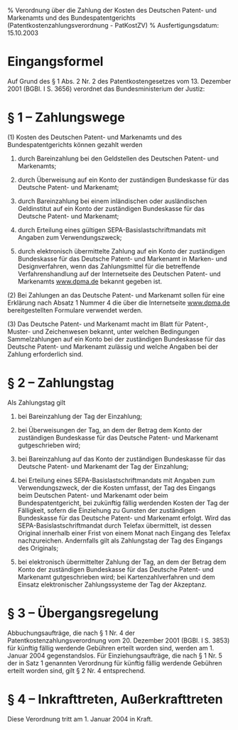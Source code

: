 % Verordnung über die Zahlung der Kosten des Deutschen Patent- und Markenamts und des Bundespatentgerichts  (Patentkostenzahlungsverordnung - PatKostZV)
% Ausfertigungsdatum: 15.10.2003
 
# Eingangsformel

Auf Grund des § 1 Abs. 2 Nr. 2 des Patentkostengesetzes vom 13. Dezember 2001 (BGBl. I S. 3656) verordnet das Bundesministerium der Justiz:

# § 1 – Zahlungswege

(1) Kosten des Deutschen Patent- und Markenamts und des Bundespatentgerichts können gezahlt werden

1. durch Bareinzahlung bei den Geldstellen des Deutschen Patent- und Markenamts;

2. durch Überweisung auf ein Konto der zuständigen Bundeskasse für das Deutsche Patent- und Markenamt;

3. durch Bareinzahlung bei einem inländischen oder ausländischen Geldinstitut auf ein Konto der zuständigen Bundeskasse für das Deutsche Patent- und Markenamt;

4. durch Erteilung eines gültigen SEPA-Basislastschriftmandats mit Angaben zum Verwendungszweck;

5. durch elektronisch übermittelte Zahlung auf ein Konto der zuständigen Bundeskasse für das Deutsche Patent- und Markenamt in Marken- und Designverfahren, wenn das Zahlungsmittel für die betreffende Verfahrenshandlung auf der Internetseite des Deutschen Patent- und Markenamts www.dpma.de bekannt gegeben ist.

(2) Bei Zahlungen an das Deutsche Patent- und Markenamt sollen für eine Erklärung nach Absatz 1 Nummer 4 die über die Internetseite www.dpma.de bereitgestellten Formulare verwendet werden.

(3) Das Deutsche Patent- und Markenamt macht im Blatt für Patent-, Muster- und Zeichenwesen bekannt, unter welchen Bedingungen Sammelzahlungen auf ein Konto bei der zuständigen Bundeskasse für das Deutsche Patent- und Markenamt zulässig und welche Angaben bei der Zahlung erforderlich sind.

# § 2 – Zahlungstag

Als Zahlungstag gilt

1. bei Bareinzahlung der Tag der Einzahlung;

2. bei Überweisungen der Tag, an dem der Betrag dem Konto der zuständigen Bundeskasse für das Deutsche Patent- und Markenamt gutgeschrieben wird;

3. bei Bareinzahlung auf das Konto der zuständigen Bundeskasse für das Deutsche Patent- und Markenamt der Tag der Einzahlung;

4. bei Erteilung eines SEPA-Basislastschriftmandats mit Angaben zum Verwendungszweck, der die Kosten umfasst, der Tag des Eingangs beim Deutschen Patent- und Markenamt oder beim Bundespatentgericht, bei zukünftig fällig werdenden Kosten der Tag der Fälligkeit, sofern die Einziehung zu Gunsten der zuständigen Bundeskasse für das Deutsche Patent- und Markenamt erfolgt. Wird das SEPA-Basislastschriftmandat durch Telefax übermittelt, ist dessen Original innerhalb einer Frist von einem Monat nach Eingang des Telefax nachzureichen. Andernfalls gilt als Zahlungstag der Tag des Eingangs des Originals;

5. bei elektronisch übermittelter Zahlung der Tag, an dem der Betrag dem Konto der zuständigen Bundeskasse für das Deutsche Patent- und Markenamt gutgeschrieben wird; bei Kartenzahlverfahren und dem Einsatz elektronischer Zahlungssysteme der Tag der Akzeptanz.

# § 3 – Übergangsregelung

Abbuchungsaufträge, die nach § 1 Nr. 4 der Patentkostenzahlungsverordnung vom 20. Dezember 2001 (BGBl. I S. 3853) für künftig fällig werdende Gebühren erteilt worden sind, werden am 1. Januar 2004 gegenstandslos. Für Einziehungsaufträge, die nach § 1 Nr. 5 der in Satz 1 genannten Verordnung für künftig fällig werdende Gebühren erteilt worden sind, gilt § 2 Nr. 4 entsprechend.

# § 4 – Inkrafttreten, Außerkrafttreten

Diese Verordnung tritt am 1. Januar 2004 in Kraft.
